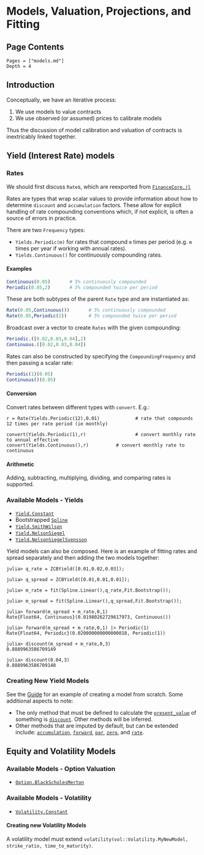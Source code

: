 # Models, Valuation, Projections, and Fitting

## Page Contents

```@contents
Pages = ["models.md"]
Depth = 4
```

## Introduction

Conceptually, we have an iterative process:

1. We use models to value contracts
2. We use observed (or assumed) prices to calibrate models

Thus the discussion of model calibration and valuation of contracts is inextricably linked together.

## Yield (Interest Rate) models

### Rates

We should first discuss `Rate`s, which are reexported from [`FinanceCore.jl`](https://github.com/JuliaActuary/FinanceCore.jl)

Rates are types that wrap scalar values to provide information about how to determine `discount` and `accumulation` factors. These allow for explicit handling of rate compounding conventions which, if not explicit, is often a source of errors in practice.

There are two `Frequency` types:

- `Yields.Periodic(m)` for rates that compound `m` times per period (e.g. `m` times per year if working with annual rates).
- `Yields.Continuous()` for continuously compounding rates.

#### Examples

```julia
Continuous(0.05)       # 5% continuously compounded
Periodic(0.05,2)       # 5% compounded twice per period
```

These are both subtypes of the parent `Rate` type and are instantiated as:

```julia
Rate(0.05,Continuous())       # 5% continuously compounded
Rate(0.05,Periodic(2))        # 5% compounded twice per period
```

Broadcast over a vector to create `Rates` with the given compounding:

```julia
Periodic.([0.02,0.03,0.04],2) 
Continuous.([0.02,0.03,0.04]) 
```

Rates can also be constructed by specifying the `CompoundingFrequency` and then passing a scalar rate:

```julia
Periodic(1)(0.05)
Continuous()(0.05)
```

#### Conversion

Convert rates between different types with `convert`. E.g.:

```julia-repl
r = Rate(Yields.Periodic(12),0.01)             # rate that compounds 12 times per rate period (ie monthly)

convert(Yields.Periodic(1),r)                  # convert monthly rate to annual effective
convert(Yields.Continuous(),r)          # convert monthly rate to continuous
```

#### Arithmetic

Adding, subtracting, multiplying, dividing, and comparing rates is supported.

### Available Models - Yields

- [`Yield.Constant`](@ref)
- Bootstrapped [`Spline`](@ref)
- [`Yield.SmithWilson`](@ref)
- [`Yield.NelsonSiegel`](@ref)
- [`Yield.NelsonSiegelSvensson`](@ref)

Yield models can also be composed. Here is an example of fitting rates and spread separately and then adding the two models together:

```julia-repl
julia> q_rate = ZCBYield([0.01,0.02,0.03]);

julia> q_spread = ZCBYield([0.01,0.01,0.01]);

julia> m_rate = fit(Spline.Linear(),q_rate,Fit.Bootstrap());⠀           

julia> m_spread = fit(Spline.Linear(),q_spread,Fit.Bootstrap());

julia> forward(m_spread + m_rate,0,1)
Rate{Float64, Continuous}(0.01980262729617973, Continuous())

julia> forward(m_spread + m_rate,0,1) |> Periodic(1)
Rate{Float64, Periodic}(0.020000000000000018, Periodic(1))

julia> discount(m_spread + m_rate,0,3)
0.8889963586709149

julia> discount(0.04,3)
0.8889963586709148
```

### Creating New Yield Models

See the [Guide](guide.html) for an example of creating a model from scratch. Some additional aspects to note:

- The only method that must be defined to calculate the [`present_value`](@ref) of something is [`discount`](@ref). Other methods will be inferred.
- Other methods that are imputed by default, but can be extended include: [`accumulation`](@ref), [`forward`](@ref), [`par`](@ref), [`zero`](@ref), and [`rate`](@ref).

## Equity and Volatility Models

### Available Models - Option Valuation

- [`Option.BlackScholesMerton`](@ref)

### Available Models - Volatility

- [`Volatility.Constant`](@ref)

#### Creating new Volatility Models

A volatility model must extend `volatility(vol::Volatility.MyNewModel, strike_ratio, time_to_maturity)`.
